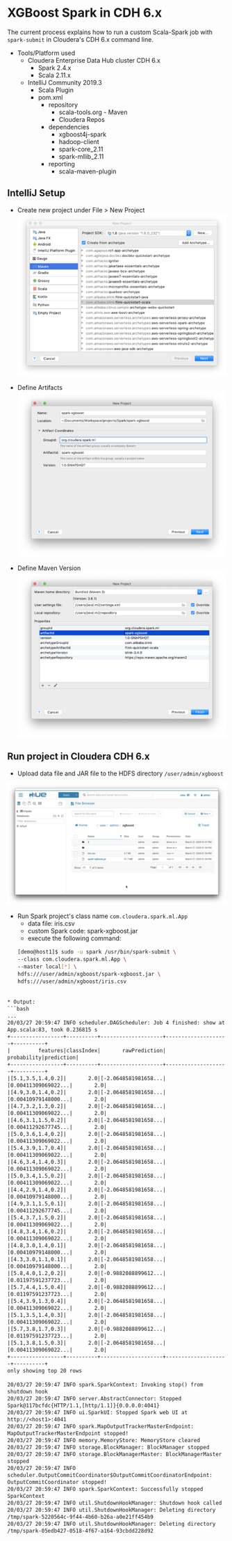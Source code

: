 # XGBoost Spark in CDH 6.x

The current process explains how to run a custom Scala-Spark job with `spark-submit` in Cloudera's CDH 6.x command line. 

* Tools/Platform used
    * Cloudera Enterprise Data Hub cluster CDH 6.x
        * Spark 2.4.x
        * Scala 2.11.x
    * IntelliJ Community 2019.3
        * Scala Plugin
        * pom.xml 
            *  repository
                * scala-tools.org - Maven
                * Cloudera Repos
            *  dependencies
                * xgboost4j-spark
                * hadoop-client
                * spark-core_2.11
                * spark-mllib_2.11
            *  reporting
                * scala-maven-plugin
                
## IntelliJ Setup

* Create new project under File > New Project 
![intelliJ new Project](img/new_project.png)

* Define Artifacts
![Define Artifacts](img/artifacts.png)

* Define Maven Version
![define Maven](img/maven3.png)

## Run project in Cloudera CDH 6.x

* Upload data file and JAR file to the HDFS directory `/user/admin/xgboost`

![hue](img/hue_hdfs.png)

* Run Spark project's class name `com.cloudera.spark.ml.App`
    * data file: iris.csv
    * custom Spark code: spark-xgboost.jar
    * execute the following command: 
    ```bash
    [demo@host1]$ sudo -u spark /usr/bin/spark-submit \
    --class com.cloudera.spark.ml.App \
    --master local[*] \
    hdfs:///user/admin/xgboost/spark-xgboost.jar \
    hdfs:///user/admin/xgboost/iris.csv
```

* Output:
```bash
...
20/03/27 20:59:47 INFO scheduler.DAGScheduler: Job 4 finished: show at App.scala:83, took 0.236815 s
+-----------------+----------+--------------------+--------------------+----------+
|         features|classIndex|       rawPrediction|         probability|prediction|
+-----------------+----------+--------------------+--------------------+----------+
|[5.1,3.5,1.4,0.2]|       2.0|[-2.0648581981658...|[0.00411309069022...|       2.0|
|[4.9,3.0,1.4,0.2]|       2.0|[-2.0648581981658...|[0.00410979148000...|       2.0|
|[4.7,3.2,1.3,0.2]|       2.0|[-2.0648581981658...|[0.00411309069022...|       2.0|
|[4.6,3.1,1.5,0.2]|       2.0|[-2.0648581981658...|[0.00411292677745...|       2.0|
|[5.0,3.6,1.4,0.2]|       2.0|[-2.0648581981658...|[0.00411309069022...|       2.0|
|[5.4,3.9,1.7,0.4]|       2.0|[-2.0648581981658...|[0.00411309069022...|       2.0|
|[4.6,3.4,1.4,0.3]|       2.0|[-2.0648581981658...|[0.00411309069022...|       2.0|
|[5.0,3.4,1.5,0.2]|       2.0|[-2.0648581981658...|[0.00411309069022...|       2.0|
|[4.4,2.9,1.4,0.2]|       2.0|[-2.0648581981658...|[0.00410979148000...|       2.0|
|[4.9,3.1,1.5,0.1]|       2.0|[-2.0648581981658...|[0.00411292677745...|       2.0|
|[5.4,3.7,1.5,0.2]|       2.0|[-2.0648581981658...|[0.00411309069022...|       2.0|
|[4.8,3.4,1.6,0.2]|       2.0|[-2.0648581981658...|[0.00411309069022...|       2.0|
|[4.8,3.0,1.4,0.1]|       2.0|[-2.0648581981658...|[0.00410979148000...|       2.0|
|[4.3,3.0,1.1,0.1]|       2.0|[-2.0648581981658...|[0.00410979148000...|       2.0|
|[5.8,4.0,1.2,0.2]|       2.0|[-0.9882088899612...|[0.01197591237723...|       2.0|
|[5.7,4.4,1.5,0.4]|       2.0|[-0.9882088899612...|[0.01197591237723...|       2.0|
|[5.4,3.9,1.3,0.4]|       2.0|[-2.0648581981658...|[0.00411309069022...|       2.0|
|[5.1,3.5,1.4,0.3]|       2.0|[-2.0648581981658...|[0.00411309069022...|       2.0|
|[5.7,3.8,1.7,0.3]|       2.0|[-0.9882088899612...|[0.01197591237723...|       2.0|
|[5.1,3.8,1.5,0.3]|       2.0|[-2.0648581981658...|[0.00411309069022...|       2.0|
+-----------------+----------+--------------------+--------------------+----------+
only showing top 20 rows

20/03/27 20:59:47 INFO spark.SparkContext: Invoking stop() from shutdown hook
20/03/27 20:59:47 INFO server.AbstractConnector: Stopped Spark@117bcfdc{HTTP/1.1,[http/1.1]}{0.0.0.0:4041}
20/03/27 20:59:47 INFO ui.SparkUI: Stopped Spark web UI at http://<host1>:4041
20/03/27 20:59:47 INFO spark.MapOutputTrackerMasterEndpoint: MapOutputTrackerMasterEndpoint stopped!
20/03/27 20:59:47 INFO memory.MemoryStore: MemoryStore cleared
20/03/27 20:59:47 INFO storage.BlockManager: BlockManager stopped
20/03/27 20:59:47 INFO storage.BlockManagerMaster: BlockManagerMaster stopped
20/03/27 20:59:47 INFO scheduler.OutputCommitCoordinator$OutputCommitCoordinatorEndpoint: OutputCommitCoordinator stopped!
20/03/27 20:59:47 INFO spark.SparkContext: Successfully stopped SparkContext
20/03/27 20:59:47 INFO util.ShutdownHookManager: Shutdown hook called
20/03/27 20:59:47 INFO util.ShutdownHookManager: Deleting directory /tmp/spark-5220564c-9f44-4b60-b26a-a0e21ff454b9
20/03/27 20:59:47 INFO util.ShutdownHookManager: Deleting directory /tmp/spark-05edb427-0518-4f67-a164-93cbdd228d92
```


